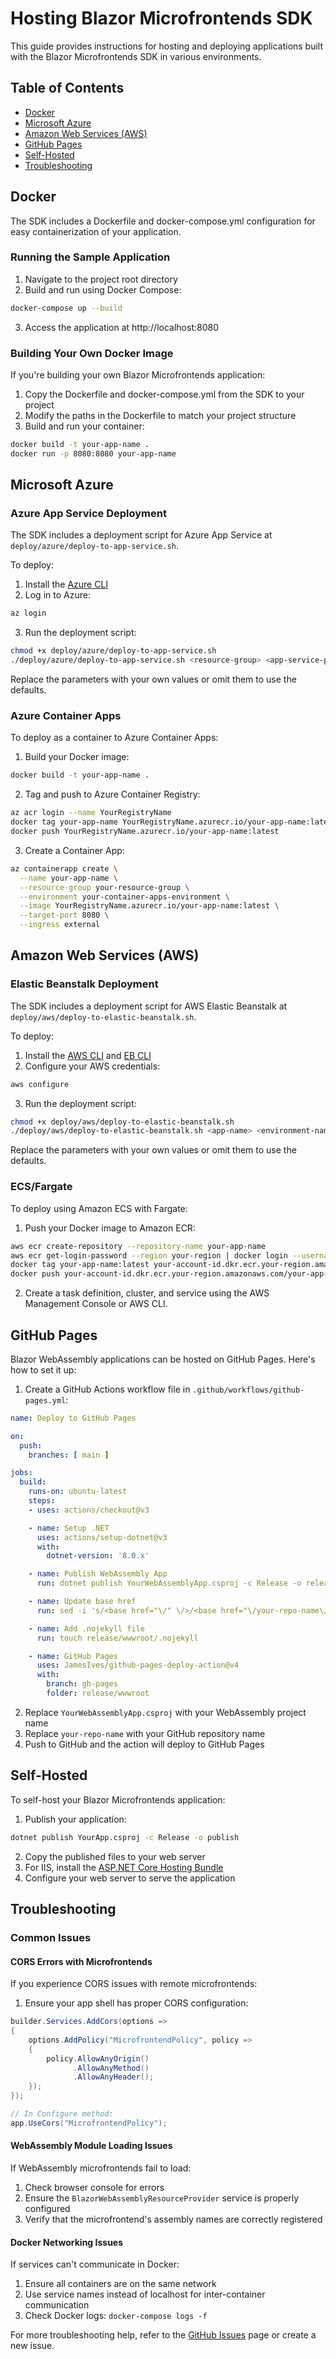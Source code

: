 # Hosting Blazor Microfrontends SDK

This guide provides instructions for hosting and deploying applications built with the Blazor Microfrontends SDK in various environments.

## Table of Contents

- [Docker](#docker)
- [Microsoft Azure](#microsoft-azure)
- [Amazon Web Services (AWS)](#amazon-web-services-aws)
- [GitHub Pages](#github-pages)
- [Self-Hosted](#self-hosted)
- [Troubleshooting](#troubleshooting)

## Docker

The SDK includes a Dockerfile and docker-compose.yml configuration for easy containerization of your application.

### Running the Sample Application

1. Navigate to the project root directory
2. Build and run using Docker Compose:

```bash
docker-compose up --build
```

3. Access the application at http://localhost:8080

### Building Your Own Docker Image

If you're building your own Blazor Microfrontends application:

1. Copy the Dockerfile and docker-compose.yml from the SDK to your project
2. Modify the paths in the Dockerfile to match your project structure
3. Build and run your container:

```bash
docker build -t your-app-name .
docker run -p 8080:8080 your-app-name
```

## Microsoft Azure

### Azure App Service Deployment

The SDK includes a deployment script for Azure App Service at `deploy/azure/deploy-to-app-service.sh`.

To deploy:

1. Install the [Azure CLI](https://docs.microsoft.com/en-us/cli/azure/install-azure-cli)
2. Log in to Azure:

```bash
az login
```

3. Run the deployment script:

```bash
chmod +x deploy/azure/deploy-to-app-service.sh
./deploy/azure/deploy-to-app-service.sh <resource-group> <app-service-plan> <app-name> <location> <sku>
```

Replace the parameters with your own values or omit them to use the defaults.

### Azure Container Apps

To deploy as a container to Azure Container Apps:

1. Build your Docker image:

```bash
docker build -t your-app-name .
```

2. Tag and push to Azure Container Registry:

```bash
az acr login --name YourRegistryName
docker tag your-app-name YourRegistryName.azurecr.io/your-app-name:latest
docker push YourRegistryName.azurecr.io/your-app-name:latest
```

3. Create a Container App:

```bash
az containerapp create \
  --name your-app-name \
  --resource-group your-resource-group \
  --environment your-container-apps-environment \
  --image YourRegistryName.azurecr.io/your-app-name:latest \
  --target-port 8080 \
  --ingress external
```

## Amazon Web Services (AWS)

### Elastic Beanstalk Deployment

The SDK includes a deployment script for AWS Elastic Beanstalk at `deploy/aws/deploy-to-elastic-beanstalk.sh`.

To deploy:

1. Install the [AWS CLI](https://docs.aws.amazon.com/cli/latest/userguide/getting-started-install.html) and [EB CLI](https://docs.aws.amazon.com/elasticbeanstalk/latest/dg/eb-cli3-install.html)
2. Configure your AWS credentials:

```bash
aws configure
```

3. Run the deployment script:

```bash
chmod +x deploy/aws/deploy-to-elastic-beanstalk.sh
./deploy/aws/deploy-to-elastic-beanstalk.sh <app-name> <environment-name> <region> <platform> <instance-type>
```

Replace the parameters with your own values or omit them to use the defaults.

### ECS/Fargate

To deploy using Amazon ECS with Fargate:

1. Push your Docker image to Amazon ECR:

```bash
aws ecr create-repository --repository-name your-app-name
aws ecr get-login-password --region your-region | docker login --username AWS --password-stdin your-account-id.dkr.ecr.your-region.amazonaws.com
docker tag your-app-name:latest your-account-id.dkr.ecr.your-region.amazonaws.com/your-app-name:latest
docker push your-account-id.dkr.ecr.your-region.amazonaws.com/your-app-name:latest
```

2. Create a task definition, cluster, and service using the AWS Management Console or AWS CLI.

## GitHub Pages

Blazor WebAssembly applications can be hosted on GitHub Pages. Here's how to set it up:

1. Create a GitHub Actions workflow file in `.github/workflows/github-pages.yml`:

```yaml
name: Deploy to GitHub Pages

on:
  push:
    branches: [ main ]

jobs:
  build:
    runs-on: ubuntu-latest
    steps:
    - uses: actions/checkout@v3

    - name: Setup .NET
      uses: actions/setup-dotnet@v3
      with:
        dotnet-version: '8.0.x'

    - name: Publish WebAssembly App
      run: dotnet publish YourWebAssemblyApp.csproj -c Release -o release --nologo

    - name: Update base href
      run: sed -i 's/<base href="\/" \/>/<base href="\/your-repo-name\/" \/>/g' release/wwwroot/index.html

    - name: Add .nojekyll file
      run: touch release/wwwroot/.nojekyll

    - name: GitHub Pages
      uses: JamesIves/github-pages-deploy-action@v4
      with:
        branch: gh-pages
        folder: release/wwwroot
```

2. Replace `YourWebAssemblyApp.csproj` with your WebAssembly project name
3. Replace `your-repo-name` with your GitHub repository name
4. Push to GitHub and the action will deploy to GitHub Pages

## Self-Hosted

To self-host your Blazor Microfrontends application:

1. Publish your application:

```bash
dotnet publish YourApp.csproj -c Release -o publish
```

2. Copy the published files to your web server
3. For IIS, install the [ASP.NET Core Hosting Bundle](https://dotnet.microsoft.com/download/dotnet/thank-you/runtime-aspnetcore-8.0.0-windows-hosting-bundle-installer)
4. Configure your web server to serve the application

## Troubleshooting

### Common Issues

#### CORS Errors with Microfrontends

If you experience CORS issues with remote microfrontends:

1. Ensure your app shell has proper CORS configuration:

```csharp
builder.Services.AddCors(options =>
{
    options.AddPolicy("MicrofrontendPolicy", policy =>
    {
        policy.AllowAnyOrigin()
              .AllowAnyMethod()
              .AllowAnyHeader();
    });
});

// In Configure method:
app.UseCors("MicrofrontendPolicy");
```

#### WebAssembly Module Loading Issues

If WebAssembly microfrontends fail to load:

1. Check browser console for errors
2. Ensure the `BlazorWebAssemblyResourceProvider` service is properly configured
3. Verify that the microfrontend's assembly names are correctly registered

#### Docker Networking Issues

If services can't communicate in Docker:

1. Ensure all containers are on the same network
2. Use service names instead of localhost for inter-container communication
3. Check Docker logs: `docker-compose logs -f`

For more troubleshooting help, refer to the [GitHub Issues](https://github.com/your-username/BlazorMicrofrontends/issues) page or create a new issue. 